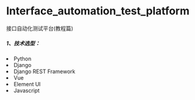 # Interface_automation_test_platform
接口自动化测试平台(教程篇)

##### 1、技术选型：
<li>Python</li>
<li>Django</li>
<li>Django REST Framework</li>
<li>Vue</li>
<li>Element UI</li>
<li>Javascript</li>
